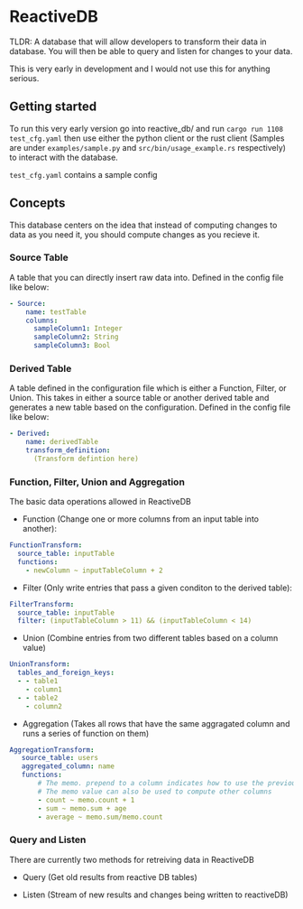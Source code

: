 # ReactiveDB

TLDR: A database that will allow developers to transform their data in database. You will then be able to query and listen for changes to your data.

This is very early in development and I would not use this for anything serious.

## Getting started
To run this very early version go into reactive_db/ and run `cargo run 1108 test_cfg.yaml` then use either the python client or the rust client (Samples are under `examples/sample.py` and `src/bin/usage_example.rs` respectively) to interact with the database.

`test_cfg.yaml` contains a sample config

## Concepts
This database centers on the idea that instead of computing changes to data as you need it, you should compute changes as you recieve it.

### Source Table
A table that you can directly insert raw data into. Defined in the config file like below:
```yaml
- Source:
    name: testTable
    columns:
      sampleColumn1: Integer
      sampleColumn2: String
      sampleColumn3: Bool
```

### Derived Table
A table defined in the configuration file which is either a Function, Filter, or Union. This takes in either a source table or another derived table and generates a new table based on the configuration. Defined in the config file like below:
```yaml
- Derived:
    name: derivedTable
    transform_definition: 
      (Transform defintion here)
```

### Function, Filter, Union and Aggregation
The basic data operations allowed in ReactiveDB

- Function (Change one or more columns from an input table into another):
```yaml
FunctionTransform:
  source_table: inputTable
  functions:
    - newColumn ~ inputTableColumn + 2
```
- Filter (Only write entries that pass a given conditon to the derived table):
```yaml
FilterTransform:
  source_table: inputTable
  filter: (inputTableColumn > 11) && (inputTableColumn < 14)
```
- Union (Combine entries from two different tables based on a column value)
```yaml
UnionTransform:
  tables_and_foreign_keys:
  - - table1
    - column1
  - - table2
    - column2
 ```
 - Aggregation (Takes all rows that have the same aggragated column and runs a series of function on them) 
 ```yaml
AggregationTransform:
    source_table: users
    aggregated_column: name
    functions:
        # The memo. prepend to a column indicates how to use the previous results of the function
        # The memo value can also be used to compute other columns
        - count ~ memo.count + 1
        - sum ~ memo.sum + age
        - average ~ memo.sum/memo.count
 ```
 
 ### Query and Listen
 There are currently two methods for retreiving data in ReactiveDB
 
 - Query (Get old results from reactive DB tables)
 
 - Listen (Stream of new results and changes being written to reactiveDB)
 
